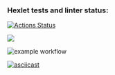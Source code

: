 ### Hexlet tests and linter status:
[![Actions Status](https://github.com/SergeiMed/java-project-lvl1/workflows/hexlet-check/badge.svg)](https://github.com/SergeiMed/java-project-lvl1/actions)

<a href="https://codeclimate.com/github/codeclimate/codeclimate/maintainability"><img src="https://api.codeclimate.com/v1/badges/a99a88d28ad37a79dbf6/maintainability" /></a>

![example workflow](https://github.com/SergeiMed/java-project-lvl1/workflows/github-actions/badge.svg)

[![asciicast](https://asciinema.org/a/Dwjf8LYKvwPaJE8i4WNJCiMbh.svg)](https://asciinema.org/a/Dwjf8LYKvwPaJE8i4WNJCiMbh)
